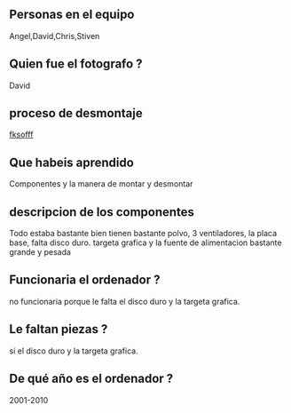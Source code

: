 ## Personas en el equipo

Angel,David,Chris,Stiven



## Quien fue el fotografo ?

David

## proceso de desmontaje

[fksofff](https://github.com/DavidMenCam/1er-trimestre/blob/main/IMG_20210929_124718_1.jpg)

## Que habeis aprendido

Componentes y la manera de montar y desmontar

## descripcion de los componentes

Todo estaba bastante bien tienen bastante polvo, 3 ventiladores, la placa base, falta disco duro. targeta grafica y la fuente de alimentacion bastante grande y pesada

## Funcionaria el ordenador ?

no funcionaria porque le falta el disco duro y la targeta grafica.

## Le faltan piezas ?

si el disco duro y la targeta grafica.

## De qué año es el ordenador ?

2001-2010
